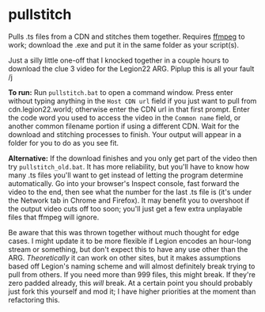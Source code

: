 # pullstitch
Pulls .ts files from a CDN and stitches them together. Requires [ffmpeg](https://ffmpeg.org/download.html) to work; download the .exe and put it in the same folder as your script(s).

Just a silly little one-off that I knocked together in a couple hours to download the clue 3 video for the Legion22 ARG. Piplup this is all your fault /j

**To run:** Run `pullstitch.bat` to open a command window. Press enter without typing anything in the `Host CDN url` field if you just want to pull from cdn.legion22.world; otherwise enter the CDN url in that first prompt. Enter the code word you used to access the video in the `Common name` field, or another common filename portion if using a different CDN. Wait for the download and stitching processes to finish. Your output will appear in a folder for you to do as you see fit.

**Alternative:** If the download finishes and you only get part of the video then try `pullstitch_old.bat`. It has more reliability, but you'll have to know how many .ts files you'll want to get instead of letting the program determine automatically. Go into your browser's Inspect console, fast forward the video to the end, then see what the number for the last .ts file is (it's under the Network tab in Chrome and Firefox). It may benefit you to overshoot if the output video cuts off too soon; you'll just get a few extra unplayable files that ffmpeg will ignore.

Be aware that this was thrown together without much thought for edge cases. I might update it to be more flexible if Legion encodes an hour-long stream or something, but don't expect this to have any use other than the ARG. _Theoretically_ it can work on other sites, but it makes assumptions based off Legion's naming scheme and will almost definitely break trying to pull from others. If you need more than 999 files, this might break. If they're zero padded already, this _will_ break. At a certain point you should probably just fork this yourself and mod it; I have higher priorities at the moment than refactoring this.

